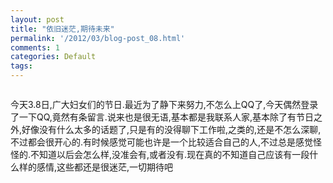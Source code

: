 ```yaml
---
layout: post
title: "依旧迷茫,期待未来"
permalink: '/2012/03/blog-post_08.html'
comments: 1
categories: Default
tags: 
---
```

<a href="http://3.bp.blogspot.com/-727H9GknNPE/T1jSGiDO46I/AAAAAAAACP4/ZEtY29K0Kpo/s1600/image-717703.png"><img alt="" border="0" id="BLOGGER_PHOTO_ID_5717550736608256930" src="http://3.bp.blogspot.com/-727H9GknNPE/T1jSGiDO46I/AAAAAAAACP4/ZEtY29K0Kpo/s320/image-717703.png"/></a>

<div>今天3.8日,广大妇女们的节日.最近为了静下来努力,不怎么上QQ了,今天偶然登录了一下QQ,竟然有条留言.<a href="http://2.bp.blogspot.com/-dRBaAe5Gqts/T1jSHBjfnUI/AAAAAAAACQA/jJFOiQy1Wok/s1600/35D-720076.gif"><img alt="" border="0" id="BLOGGER_PHOTO_ID_5717550745065069890" src="http://2.bp.blogspot.com/-dRBaAe5Gqts/T1jSHBjfnUI/AAAAAAAACQA/jJFOiQy1Wok/s320/35D-720076.gif"/></a>说来也是很无语,基本都是我联系人家,基本除了有节日之外,好像没有什么太多的话题了,只是有的没得聊下工作啦,之类的,还是不怎么深聊,不过都会很开心的.有时候感觉可能也许是一个比较适合自己的人,不过总是感觉怪怪的.不知道以后会怎么样,没准会有,或者没有.现在真的不知道自己应该有一段什么样的感情,这些都还是很迷茫,一切期待吧<br/> </div>